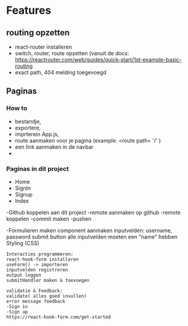 # Features 

## routing opzetten

- react-router installeren
- switch, router, route opzetten (vanuit de docs: https://reactrouter.com/web/guides/quick-start/1st-example-basic-routing
- exact path, 404 melding toegevoegd
    
## Paginas

### How to

- bestandje, 
- exportere, 
- imprterein App.js,
- route aanmaken voor je pagina (example: <route path= '/' )
- een link aanmaken in de navbar <li> 

### Paginas in dit project

- Home
- SignIn
- Signup
- Index

-Github koppelen aan dit project
    -remote aanmaken op github
    -remote koppelen
    -commit maken
    -pushen
    
-Formulieren maken
    component aanmaken
    inputvelden: username, password
    submit button
    alle inputvelden moeten een "name" hebben
    Styling (CSS)
    
    Interacties programmeren:
    react-hook-form installeren
    useForm() -> importeren
    inputvelden registreren
    output loggen
    submitHandler maken & toevoegen
    
    validatie & Feedback: 
    validate( alles goed invullen)
    error message feedback
    -Sign in 
    -Sign up    
    https://react-hook-form.com/get-started
        
    
    
    
